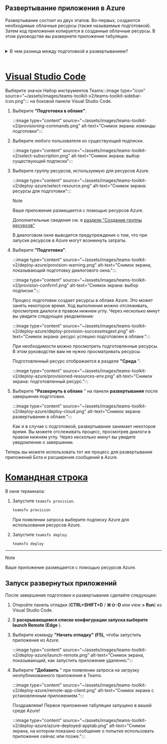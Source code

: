 ## <a name="deploy-your-app-to-azure"></a>Развертывание приложения в Azure

Развертывание состоит из двух этапов. Во-первых, создаются необходимые облачные ресурсы (также называемые подготовкой). Затем код приложения копируется в созданные облачные ресурсы. В этом руководстве вы развернете приложение табуляции.
<br>
<br>
<details>
<summary>В чем разница между подготовкой и развертыванием?</summary>
<br>
На <b>этапе</b> подготовки создаются ресурсы в Azure и Microsoft 365 для вашего приложения, но код (HTML, CSS, JavaScript и т. д.) не копируется в ресурсы. На <b>шаге</b> "Развертывание" код приложения копируется в ресурсы, созданные на этапе подготовки. Обычно развертывание выполняется несколько раз без подготовки новых ресурсов. Так как этап подготовки может занять некоторое время, он отделен от шага развертывания.
</details>
<br>

# <a name="visual-studio-code"></a>[Visual Studio Code](#tab/vscode)

Выберите значок Набор инструментов Teams:::image type="icon" source="~/assets/images/teams-toolkit-v2/teams-toolkit-sidebar-icon.png"::: на боковой панели Visual Studio Code.

1. Выберите **"Подготовка в облаке"**.

   :::image type="content" source="~/assets/images/teams-toolkit-v2/provisioning-commands.png" alt-text="Снимок экрана: команды подготовки":::

1. Выберите любого пользователя из существующей подписки.

   :::image type="content" source="~/assets/images/teams-toolkit-v2/select-subscription.png" alt-text="Снимок экрана: выбор существующей подписки":::

1. Выберите группу ресурсов, используемую для ресурсов Azure.

    :::image type="content" source="~/assets/images/teams-toolkit-v2/deploy-azure/select-resource.png" alt-text="Снимок экрана: ресурсы для подготовки":::

   > [!NOTE]
   > Ваше приложение размещается с помощью ресурсов Azure.
   >
   >Дополнительные сведения см. в [разделе "Создание группы ресурсов"](/azure/azure-resource-manager/management/manage-resource-groups-portal.)

    В диалоговом окне выводится предупреждение о том, что при запуске ресурсов в Azure могут возникнуть затраты.

1. Выберите **"Подготовка"**.

   :::image type="content" source="~/assets/images/teams-toolkit-v2/deploy-azure/provision-warning.png" alt-text="Снимок экрана, показывающий подготовку диалогового окна.":::

   :::image type="content" source="~/assets/images/teams-toolkit-v2/provision-confirm1.png" alt-text="Снимок экрана: выбор подписки.":::

   Процесс подготовки создает ресурсы в облаке Azure. Это может занять некоторое время. Ход выполнения можно отслеживать, просмотрев диалоги в правом нижнем углу. Через несколько минут вы увидите следующее уведомление:

   :::image type="content" source="~/assets/images/teams-toolkit-v2/deploy-azure/deploy-provision-successmsgext.png" alt-text="Снимок экрана: ресурс успешно подготовлен в облаке.":::

    При необходимости можно просмотреть подготовленные ресурсы. В этом руководстве вам не нужно просматривать ресурсы.

    Подготовленный ресурс отображается в разделе **"Среда** ".

    :::image type="content" source="~/assets/images/teams-toolkit-v2/deploy-azure/provisioned-resources-env.png" alt-text="Снимок экрана: подготовленный ресурс.":::

1. Выберите **"Развернуть в облаке** " на панели **развертывания** после завершения подготовки.

   :::image type="content" source="~/assets/images/teams-toolkit-v2/deploy-azure/deploy-cloud.png" alt-text="Снимок экрана: развертывание в облаке.":::

   Как и в случае с подготовкой, развертывание занимает некоторое время. Вы можете отслеживать процесс, просмотрев диалоги в правом нижнем углу. Через несколько минут вы увидите уведомление о завершении.

Теперь вы можете использовать тот же процесс для развертывания приложений Бота и расширения сообщений в Azure.

# <a name="command-line"></a>[Командная строка](#tab/cli)

В окне терминала:

1. Запустите `teamsfx provision`.

   ``` bash
   teamsfx provision
   ```

   При появлении запроса выберите подписку Azure для использования ресурсов Azure.

1. Запустите `teamsfx deploy`.

   ``` bash
   teamsfx deploy
   ```

---

> [!NOTE]
> Ваше приложение размещается с помощью ресурсов Azure.

## <a name="run-the-deployed-app"></a>Запуск развернутых приложений

После завершения подготовки и развертывания сделайте следующее:

1. Откройте панель отладки (**CTRL+SHIFT+D** / **⌘⇧-D** или view **> Run**) из Visual Studio Code.
1. В **раскрывающемся списке конфигурации запуска выберите launch Remote (Edge** ).
1. Выберите команду **"Начать отладку" (F5),** чтобы запустить приложение из Azure.

   :::image type="content" source="~/assets/images/teams-toolkit-v2/deploy-azure/launch-remote.png" alt-text="Снимок экрана, показывающий, как запустить приложение удаленно.":::

1. Выберите **"Добавить** " при появлении запроса на загрузку неопубликованного приложения в Teams.

   :::image type="content" source="~/assets/images/teams-toolkit-v2/deploy-azure/remote-app-client.png" alt-text="Снимок экрана с установленным приложением.":::

    Поздравляем! Первое приложение табуляции запущено в вашей среде Azure!

   :::image type="content" source="~/assets/images/teams-toolkit-v2/deploy-azure/azure-deployed-apptab.png" alt-text="Снимок экрана, на котором показано сообщение о попытке использовать приложение сейчас или позже.":::

